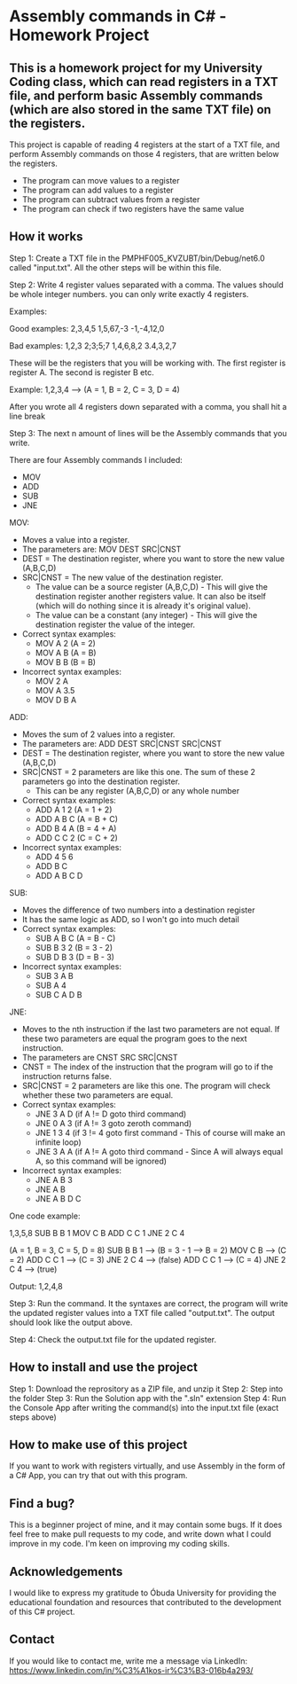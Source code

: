 # Assembly commands in C# - Homework Project

## This is a homework project for my University Coding class, which can read registers in a TXT file, and perform basic Assembly commands (which are also stored in the same TXT file) on the registers.

This project is capable of reading 4 registers at the start of a TXT file, and perform Assembly commands on those 4 registers, that are written below the registers.

* The program can move values to a register
* The program can add values to a register
* The program can subtract values from a register
* The program can check if two registers have the same value

## How it works

Step 1:
Create a TXT file in the PMPHF005_KVZUBT/bin/Debug/net6.0 called "input.txt". All the other steps will be within this file.

Step 2:
Write 4 register values separated with a comma. The values should be whole integer numbers. you can only write exactly 4 registers.

Examples:

Good examples:
2,3,4,5
1,5,67,-3
-1,-4,12,0

Bad examples:
1,2,3
2;3;5;7
1,4,6,8,2
3.4,3,2,7

These will be the registers that you will be working with. The first register is register A. The second is register B etc.

Example:
1,2,3,4 --> (A = 1, B = 2, C = 3, D = 4)

After you wrote all 4 registers down separated with a comma, you shall hit a line break

Step 3:
The next n amount of lines will be the Assembly commands that you write.

There are four Assembly commands I included:
* MOV
* ADD
* SUB
* JNE

MOV:
* Moves a value into a register.
* The parameters are: MOV DEST SRC|CNST
* DEST = The destination register, where you want to store the new value (A,B,C,D)
* SRC|CNST = The new value of the destination register.
  * The value can be a source register (A,B,C,D) - This will give the destination register another registers value. It can       also be itself (which will do nothing since it is already it's original value).
  * The value can be a constant (any integer) - This will give the destination register the value of the integer.
* Correct syntax examples:
  * MOV A 2 (A = 2)
  * MOV A B (A = B)
  * MOV B B (B = B)
* Incorrect syntax examples:
  * MOV 2 A
  * MOV A 3.5
  * MOV D B A
 
ADD:
* Moves the sum of 2 values into a register.
* The parameters are: ADD DEST SRC|CNST SRC|CNST
* DEST = The destination register, where you want to store the new value (A,B,C,D)
* SRC|CNST = 2 parameters are like this one. The sum of these 2 parameters go into the destination register.
  * This can be any register (A,B,C,D) or any whole number
* Correct syntax examples:
  * ADD A 1 2 (A = 1 + 2)
  * ADD A B C (A = B + C)
  * ADD B 4 A (B = 4 + A)
  * ADD C C 2 (C = C + 2)
* Incorrect syntax examples:
  * ADD 4 5 6
  * ADD B C
  * ADD A B C D
 
SUB:
* Moves the difference of two numbers into a destination register
* It has the same logic as ADD, so I won't go into much detail
* Correct syntax examples:
  * SUB A B C (A = B - C)
  * SUB B 3 2 (B = 3 - 2)
  * SUB D B 3 (D = B - 3)
* Incorrect syntax examples:
  * SUB 3 A B
  * SUB A 4
  * SUB C A D B
 
JNE:
* Moves to the nth instruction if the last two parameters are not equal. If these two parameters are equal the program goes    to the next instruction.
* The parameters are CNST SRC SRC|CNST
* CNST = The index of the instruction that the program will go to if the instruction returns false.
* SRC|CNST = 2 parameters are like this one. The program will check whether these two parameters are equal.
* Correct syntax examples:
  * JNE 3 A D (if A != D goto third command)
  * JNE 0 A 3 (if A != 3 goto zeroth command)
  * JNE 1 3 4 (if 3 != 4 goto first command - This of course will make an infinite loop)
  * JNE 3 A A (if A != A goto third command - Since A will always equal A, so this command will be ignored)
* Incorrect syntax examples:
  * JNE A B 3
  * JNE A B
  * JNE A B D C

One code example:

1,3,5,8
SUB B B 1
MOV C B
ADD C C 1
JNE 2 C 4

(A = 1, B = 3, C = 5, D = 8)
SUB B B 1 --> (B = 3 - 1 --> B = 2)
MOV C B --> (C = 2)
ADD C C 1 --> (C = 3)
JNE 2 C 4 --> (false)
ADD C C 1 --> (C = 4)
JNE 2 C 4 --> (true)

Output: 1,2,4,8

Step 3:
Run the command. It the syntaxes are correct, the program will write the updated register values into a TXT file called "output.txt". The output should look like the output above.

Step 4:
Check the output.txt file for the updated register.

## How to install and use the project
Step 1:
Download the reprository as a ZIP file, and unzip it
Step 2:
Step into the folder
Step 3:
Run the Solution app with the ".sln" extension
Step 4:
Run the Console App after writing the command(s) into the input.txt file (exact steps above)

## How to make use of this project
If you want to work with registers virtually, and use Assembly in the form of a C# App, you can try that out with this program.

## Find a bug?
This is a beginner project of mine, and it may contain some bugs. If it does feel free to make pull requests to my code, and write down what I could improve in my code. I'm keen on improving my coding skills.

## Acknowledgements
I would like to express my gratitude to Óbuda University for providing the educational foundation and resources that contributed to the development of this C# project.

## Contact
If you would like to contact me, write me a message via LinkedIn: https://www.linkedin.com/in/%C3%A1kos-ir%C3%B3-016b4a293/
